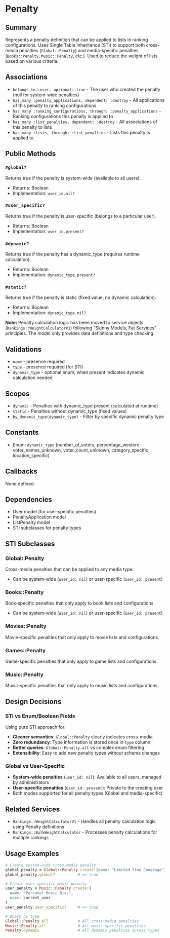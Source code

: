 # Penalty

## Summary
Represents a penalty definition that can be applied to lists in ranking configurations. Uses Single Table Inheritance (STI) to support both cross-media penalties (`Global::Penalty`) and media-specific penalties (`Books::Penalty`, `Music::Penalty`, etc.). Used to reduce the weight of lists based on various criteria.

## Associations
- `belongs_to :user, optional: true` - The user who created the penalty (null for system-wide penalties)
- `has_many :penalty_applications, dependent: :destroy` - All applications of this penalty to ranking configurations
- `has_many :ranking_configurations, through: :penalty_applications` - Ranking configurations this penalty is applied to
- `has_many :list_penalties, dependent: :destroy` - All associations of this penalty to lists
- `has_many :lists, through: :list_penalties` - Lists this penalty is applied to

## Public Methods

### `#global?`
Returns true if the penalty is system-wide (available to all users).
- Returns: Boolean
- Implementation: `user_id.nil?`

### `#user_specific?`
Returns true if the penalty is user-specific (belongs to a particular user).
- Returns: Boolean  
- Implementation: `user_id.present?`

### `#dynamic?`
Returns true if the penalty has a dynamic_type (requires runtime calculation).
- Returns: Boolean
- Implementation: `dynamic_type.present?`

### `#static?`
Returns true if the penalty is static (fixed value, no dynamic calculation).
- Returns: Boolean
- Implementation: `dynamic_type.nil?`



**Note:** Penalty calculation logic has been moved to service objects (`Rankings::WeightCalculatorV1`) following "Skinny Models, Fat Services" principles. The model only provides data definitions and type checking.

## Validations
- `name` - presence required
- `type` - presence required (for STI)
- `dynamic_type` - optional enum, when present indicates dynamic calculation needed

## Scopes
- `dynamic` - Penalties with dynamic_type present (calculated at runtime)
- `static` - Penalties without dynamic_type (fixed values)
- `by_dynamic_type(dynamic_type)` - Filter by specific dynamic penalty type

## Constants
- Enum: `dynamic_type` (number_of_voters, percentage_western, voter_names_unknown, voter_count_unknown, category_specific, location_specific)

## Callbacks
None defined.

## Dependencies
- User model (for user-specific penalties)
- PenaltyApplication model
- ListPenalty model
- STI subclasses for penalty types

## STI Subclasses

### Global::Penalty
Cross-media penalties that can be applied to any media type.
- Can be system-wide (`user_id: nil`) or user-specific (`user_id: present`)

### Books::Penalty
Book-specific penalties that only apply to book lists and configurations.
- Can be system-wide (`user_id: nil`) or user-specific (`user_id: present`)

### Movies::Penalty
Movie-specific penalties that only apply to movie lists and configurations.

### Games::Penalty  
Game-specific penalties that only apply to game lists and configurations.

### Music::Penalty
Music-specific penalties that only apply to music lists and configurations.

## Design Decisions

### STI vs Enum/Boolean Fields
Using pure STI approach for:
- **Cleaner semantics**: `Global::Penalty` clearly indicates cross-media
- **Zero redundancy**: Type information is stored once in `type` column
- **Better queries**: `Global::Penalty.all` vs complex enum filtering
- **Extensibility**: Easy to add new penalty types without schema changes

### Global vs User-Specific
- **System-wide penalties** (`user_id: nil`): Available to all users, managed by administrators
- **User-specific penalties** (`user_id: present`): Private to the creating user
- Both modes supported for all penalty types (Global and media-specific)

## Related Services
- `Rankings::WeightCalculatorV1` - Handles all penalty calculation logic using Penalty definitions
- `Rankings::BulkWeightCalculator` - Processes penalty calculations for multiple rankings

## Usage Examples
```ruby
# Create system-wide cross-media penalty
global_penalty = Global::Penalty.create!(name: "Limited Time Coverage")
global_penalty.global?          # => true

# Create user-specific music penalty
user_penalty = Music::Penalty.create!(
  name: "Personal Music Bias", 
  user: current_user
)
user_penalty.user_specific?     # => true

# Query by type
Global::Penalty.all             # All cross-media penalties
Music::Penalty.all              # All music-specific penalties
Penalty.dynamic                 # All dynamic penalties across types
``` 
